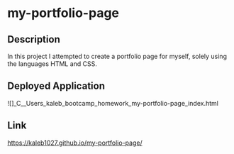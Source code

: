 # my-portfolio-page

## Description
In this project I attempted to create a portfolio page for myself, solely using the languages HTML and CSS.

## Deployed Application
![]_C__Users_kaleb_bootcamp_homework_my-portfolio-page_index.html

## Link
https://kaleb1027.github.io/my-portfolio-page/
